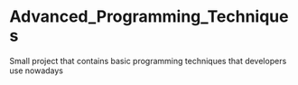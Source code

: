 # Advanced_Programming_Techniques
Small project that contains basic programming techniques that developers use nowadays
